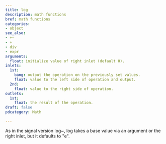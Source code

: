 ```yaml
---
title: log
description: math functions
bref: math functions
categories:
- object
see_also:
- +~
- +
- div
- expr
arguments:
  float: initialize value of right inlet (default 0).
inlets:
  1st:
    bang: output the operation on the previously set values.
    float: value to the left side of operation and output.
  2nd:
    float: value to the right side of operation.
outlets:
  1st:
    float: the result of the operation.
draft: false
pdcategory: Math

---
```

As in the signal version log~, log takes a base value via an argument or the right inlet, but it defaults to "e".
